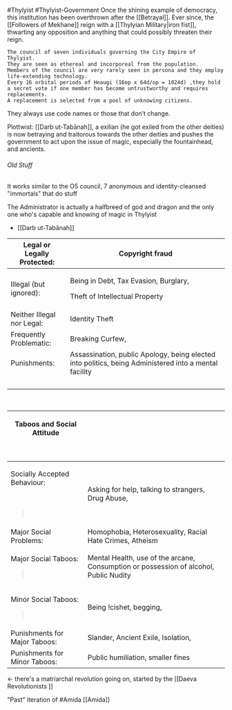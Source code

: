 #Thylyist #Thylyist-Government 
Once the shining example of democracy, this institution has been overthrown after the [[Betrayal]].
Ever since, the [[Followers of Mekhane]] reign with a [[Thylyian Military|iron fist]], thwarting any opposition and anything that could possibly threaten their reign. 

	The council of seven individuals governing the City Empire of Thylyist. 
	They are seen as ethereal and incorporeal from the population.
	Members of the council are very rarely seen in persona and they employ life-extending technology.
	Every 16 orbital periods of Heaugi (16op x 64d/op = 1024d) ,they hold a secret vote if one member has become untrustworthy and requires  replacements. 
	A replacement is selected from a pool of unknowing citizens.

They always use code names or those that don’t change.

Plottwist: [[Darb ut-Tabānah]], a exilian (he got exiled from the other deities) is now betraying and traitorous towards the other deities and pushes the government to act upon the issue of magic, especially the fountainhead, and ancients.



###### Old Stuff
It works similar to the O5 council, 7 anonymous and identity-cleansed "immortals" that do stuff

The Administrator is actually a halfbreed of god and dragon and the only one who's capable and knowing of magic in Thylyist

-   [[Darb ut-Tabānah]]

<table>
<colgroup>
<col style="width: 27%" />
<col style="width: 72%" />
</colgroup>
<thead>
<tr class="header">
<th>Legal or Legally Protected:</th>
<th>Copyright fraud</th>
</tr>
</thead>
<tbody>
<tr class="odd">
<td>Illegal (but ignored):</td>
<td><p>Being in Debt, Tax Evasion, Burglary,</p>
<p>Theft of Intellectual Property</p></td>
</tr>
<tr class="even">
<td>Neither Illegal nor Legal:</td>
<td>Identity Theft</td>
</tr>
<tr class="odd">
<td>Frequently Problematic:</td>
<td>Breaking Curfew,</td>
</tr>
<tr class="even">
<td>Punishments:</td>
<td>Assassination, public Apology, being elected into politics, being Administered into a mental facility</td>
</tr>
<tr class="odd">
<td> </td>
<td> </td>
</tr>
</tbody>
</table>

 

<table>
<colgroup>
<col style="width: 35%" />
<col style="width: 64%" />
</colgroup>
<thead>
<tr class="header">
<th><p>Taboos and Social Attitude</p>
<p> </p></th>
<th> </th>
</tr>
</thead>
<tbody>
<tr class="odd">
<td><p>Socially Accepted Behaviour:</p>
<p> </p>
<blockquote>
<p> </p>
</blockquote></td>
<td>Asking for help, talking to strangers, Drug Abuse,</td>
</tr>
<tr class="even">
<td>Major Social Problems:</td>
<td>Homophobia, Heterosexuality, Racial Hate Crimes, Atheism</td>
</tr>
<tr class="odd">
<td><p>Major Social Taboos:</p>
<blockquote>
<p> </p>
</blockquote></td>
<td>Mental Health, use of the arcane, Consumption or possession of alcohol, Public Nudity</td>
</tr>
<tr class="even">
<td><p>Minor Social Taboos:</p>
<blockquote>
<p> </p>
</blockquote></td>
<td>Being !cishet, begging,</td>
</tr>
<tr class="odd">
<td>Punishments for Major Taboos:</td>
<td>Slander, Ancient Exile, Isolation,</td>
</tr>
<tr class="even">
<td>Punishments for Minor Taboos:</td>
<td>Public humiliation, smaller fines</td>
</tr>
</tbody>
</table>

\<- there's a matriarchal revolution going on, started by the [[Daeva Revolutionists ]]

"Past" iteration of #Amida [[Amida]]

